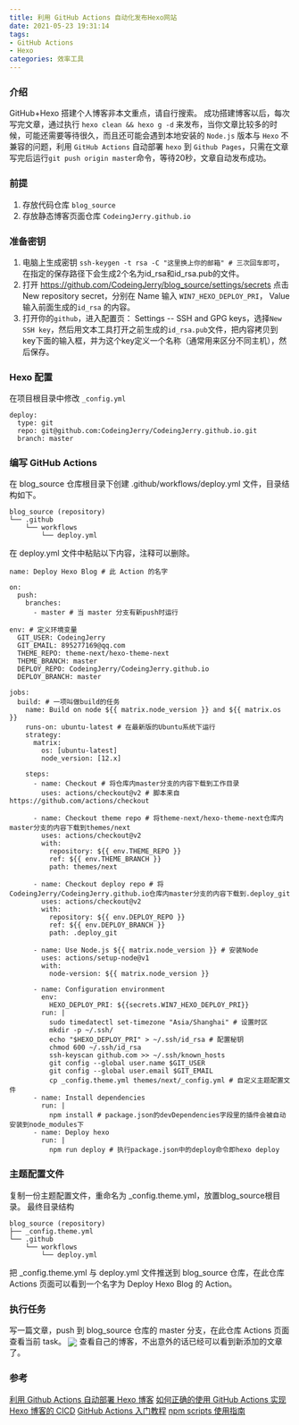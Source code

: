 ```yaml
---
title: 利用 GitHub Actions 自动化发布Hexo网站
date: 2021-05-23 19:31:14
tags: 
- GitHub Actions
- Hexo
categories: 效率工具
---
```


### 介绍
GitHub+Hexo 搭建个人博客非本文重点，请自行搜索。
成功搭建博客以后，每次写完文章，通过执行 `hexo clean && hexo g -d` 来发布，当你文章比较多的时候，可能还需要等待很久，而且还可能会遇到本地安装的 `Node.js` 版本与 `Hexo` 不兼容的问题，利用 `GitHub Actions` 自动部署 `hexo` 到 `Github Pages`，只需在文章写完后运行`git push origin master`命令，等待20秒，文章自动发布成功。
<!--more-->

### 前提
1. 存放代码仓库 `blog_source`
2. 存放静态博客页面仓库 `CodeingJerry.github.io`

### 准备密钥
1. 电脑上生成密钥
   `ssh-keygen -t rsa -C "这里换上你的邮箱" # 三次回车即可`，在指定的保存路径下会生成2个名为id_rsa和id_rsa.pub的文件。
2. 打开 https://github.com/CodeingJerry/blog_source/settings/secrets 点击 New repository secret，分别在  Name 输入 `WIN7_HEXO_DEPLOY_PRI`，  Value 输入前面生成的`id_rsa` 的内容。
3. 打开你的`github`，进入配置页： Settings -- SSH and GPG keys，选择`New SSH key`，然后用文本工具打开之前生成的`id_rsa.pub`文件，把内容拷贝到key下面的输入框，并为这个key定义一个名称（通常用来区分不同主机），然后保存。

### Hexo 配置
在项目根目录中修改 `_config.yml`
```
deploy:
  type: git
  repo: git@github.com:CodeingJerry/CodeingJerry.github.io.git
  branch: master
```

### 编写 GitHub Actions
在 blog_source 仓库根目录下创建 .github/workflows/deploy.yml 文件，目录结构如下。
```
blog_source (repository)
└── .github
    └── workflows
        └── deploy.yml
```
在 deploy.yml 文件中粘贴以下内容，注释可以删除。
```
name: Deploy Hexo Blog # 此 Action 的名字

on:
  push:
    branches:
      - master # 当 master 分支有新push时运行

env: # 定义环境变量
  GIT_USER: CodeingJerry
  GIT_EMAIL: 895277169@qq.com
  THEME_REPO: theme-next/hexo-theme-next
  THEME_BRANCH: master
  DEPLOY_REPO: CodeingJerry/CodeingJerry.github.io
  DEPLOY_BRANCH: master

jobs:
  build: # 一项叫做build的任务
    name: Build on node ${{ matrix.node_version }} and ${{ matrix.os }}
    runs-on: ubuntu-latest # 在最新版的Ubuntu系统下运行
    strategy:
      matrix:
        os: [ubuntu-latest]
        node_version: [12.x]

    steps:
      - name: Checkout # 将仓库内master分支的内容下载到工作目录
        uses: actions/checkout@v2 # 脚本来自 https://github.com/actions/checkout

      - name: Checkout theme repo # 将theme-next/hexo-theme-next仓库内master分支的内容下载到themes/next
        uses: actions/checkout@v2
        with:
          repository: ${{ env.THEME_REPO }}
          ref: ${{ env.THEME_BRANCH }}
          path: themes/next

      - name: Checkout deploy repo # 将CodeingJerry/CodeingJerry.github.io仓库内master分支的内容下载到.deploy_git
        uses: actions/checkout@v2
        with:
          repository: ${{ env.DEPLOY_REPO }}
          ref: ${{ env.DEPLOY_BRANCH }}
          path: .deploy_git

      - name: Use Node.js ${{ matrix.node_version }} # 安装Node
        uses: actions/setup-node@v1
        with:
          node-version: ${{ matrix.node_version }}

      - name: Configuration environment
        env:
          HEXO_DEPLOY_PRI: ${{secrets.WIN7_HEXO_DEPLOY_PRI}}
        run: |
          sudo timedatectl set-timezone "Asia/Shanghai" # 设置时区
          mkdir -p ~/.ssh/
          echo "$HEXO_DEPLOY_PRI" > ~/.ssh/id_rsa # 配置秘钥
          chmod 600 ~/.ssh/id_rsa
          ssh-keyscan github.com >> ~/.ssh/known_hosts
          git config --global user.name $GIT_USER
          git config --global user.email $GIT_EMAIL
          cp _config.theme.yml themes/next/_config.yml # 自定义主题配置文件
      - name: Install dependencies
        run: |
          npm install # package.json的devDependencies字段里的插件会被自动安装到node_modules下
      - name: Deploy hexo
        run: |
          npm run deploy # 执行package.json中的deploy命令即hexo deploy 
```

### 主题配置文件
复制一份主题配置文件，重命名为 _config.theme.yml，放置blog_source根目录。
最终目录结构
```
blog_source (repository)
├── _config.theme.yml
└── .github
    └── workflows
        └── deploy.yml
```
把 _config.theme.yml 与 deploy.yml 文件推送到 blog_source 仓库，在此仓库 Actions 页面可以看到一个名字为 Deploy Hexo Blog 的 Action。

### 执行任务
写一篇文章，push 到 blog_source 仓库的 master 分支，在此仓库 Actions 页面查看当前 task。
<img src="/images/github_actions/github_actions.png" align="center">
查看自己的博客，不出意外的话已经可以看到新添加的文章了。

### 参考
[利用 Github Actions 自动部署 Hexo 博客](https://sanonz.github.io/2020/deploy-a-hexo-blog-from-github-actions/)
[如何正确的使用 GitHub Actions 实现 Hexo 博客的 CICD](https://hdj.me/github-actions-hexo-cicd/)
[GitHub Actions 入门教程](http://www.ruanyifeng.com/blog/2019/09/getting-started-with-github-actions.html)
[npm scripts 使用指南](http://www.ruanyifeng.com/blog/2016/10/npm_scripts.html)
